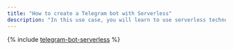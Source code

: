 ```yaml
---
title: "How to create a Telegram bot with Serverless"
description: "In this use case, you will learn to use serverless technologies to create a bot in Telegram that will respond to chat messages."
---
```


{% include [telegram-bot-serverless](../../_tutorials/serverless/telegram-bot-serverless.md) %}
